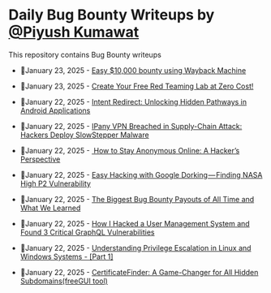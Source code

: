 # Daily Bug Bounty Writeups by [@Piyush Kumawat](https://twitter.com/piyush_supiy) 
This repository contains Bug Bounty writeups

<!-- BLOG-POST-LIST:START -->
 - 💯January 23, 2025 - [Easy $10,000 bounty using Wayback Machine](https://blog.bugbountyhunter.xyz/easy-10-000-bounty-using-wayback-machine-1b08e3b1cafe?source=rss------bug_bounty-5) 

 - 💯January 23, 2025 - [Create Your Free Red Teaming Lab at Zero Cost!](https://medium.com/@paritoshblogs/create-your-free-red-teaming-lab-at-zero-cost-d2547b2de11a?source=rss------bug_bounty-5) 

 - 💯January 22, 2025 - [Intent Redirect: Unlocking Hidden Pathways in Android Applications](https://medium.com/@k3r0/intent-redirect-unlocking-hidden-pathways-in-android-applications-8f3390965236?source=rss------bug_bounty-5) 

 - 💯January 22, 2025 - [IPany VPN Breached in Supply-Chain Attack: Hackers Deploy SlowStepper Malware](https://medium.com/@wiretor/ipany-vpn-breached-in-supply-chain-attack-hackers-deploy-slowstepper-malware-ba0ae1c2ddb9?source=rss------bug_bounty-5) 

 - 💯January 22, 2025 - [️ How to Stay Anonymous Online: A Hacker’s Perspective](https://medium.com/@atnoforcybersecurity/%EF%B8%8F-how-to-stay-anonymous-online-a-hackers-perspective-920b4bdc2401?source=rss------bug_bounty-5) 

 - 💯January 22, 2025 - [Easy Hacking with Google Dorking — Finding NASA High P2 Vulnerability](https://abhirdd.medium.com/easy-hacking-with-google-dorking-finding-nasa-high-p2-vulnerability-8b9797eac370?source=rss------bug_bounty-5) 

 - 💯January 22, 2025 - [The Biggest Bug Bounty Payouts of All Time and What We Learned](https://medium.com/@hackrate/the-biggest-bug-bounty-payouts-of-all-time-and-what-we-learned-0a35c8a327c2?source=rss------bug_bounty-5) 

 - 💯January 22, 2025 - [How I Hacked a User Management System and Found 3 Critical GraphQL Vulnerabilities](https://medium.com/@4bdo/how-i-hacked-a-user-management-system-and-found-3-critical-graphql-vulnerabilities-4362eff1a38f?source=rss------bug_bounty-5) 

 - 💯January 22, 2025 - [Understanding Privilege Escalation in Linux and Windows Systems - [Part 1]](https://bashoverflow.medium.com/understanding-privilege-escalation-in-linux-and-windows-systems-part-1-f9c98c8a0a14?source=rss------bug_bounty-5) 

 - 💯January 22, 2025 - [CertificateFinder: A Game-Changer for All Hidden Subdomains&lpar;freeGUI tool&rpar;](https://anontriager.medium.com/certificatefinder-a-game-changer-for-all-hidden-subdomains-freegui-tool-c9c58c910b3c?source=rss------bug_bounty-5) 
<!-- BLOG-POST-LIST:END -->
